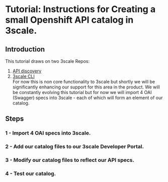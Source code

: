 # Tutorial: Instructions for Creating a small Openshift API  catalog in 3scale. 

## Introduction
This tutorial draws on two 3scale Repos: 
1) [API discovery](https://github.com/3scale/3scale-discover-APIs)   
2) [3scale CLI](https://github.com/3scale/3scale-cli)  
For now this is non core functionality to 3scale but shortly we will be significantly enhancing our support for this area in the product. 
We will be constantly evolving this tutorial but for now we will import 4 OAI (Swagger) specs into 3scale - each of which will form an element of our catalog.  

## Steps
### 1 - Import 4 OAI specs into 3scale.
### 2 - Add our catalog files to our 3scale Developer Portal.
### 3 - Modify our catalog files to reflect our API specs.
### 4 - Test our catalog.
